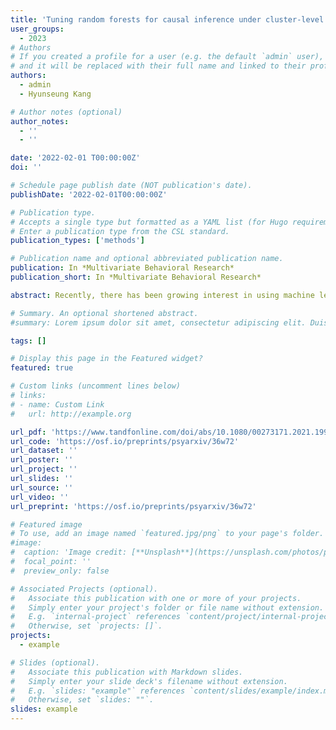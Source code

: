 ```yaml
---
title: 'Tuning random forests for causal inference under cluster-level unmeasured confounding'
user_groups:
  - 2023
# Authors
# If you created a profile for a user (e.g. the default `admin` user), write the username (folder name) here
# and it will be replaced with their full name and linked to their profile.
authors:
  - admin
  - Hyunseung Kang

# Author notes (optional)
author_notes:
  - ''
  - ''

date: '2022-02-01 T00:00:00Z'
doi: ''

# Schedule page publish date (NOT publication's date).
publishDate: '2022-02-01T00:00:00Z'

# Publication type.
# Accepts a single type but formatted as a YAML list (for Hugo requirements).
# Enter a publication type from the CSL standard.
publication_types: ['methods']

# Publication name and optional abbreviated publication name.
publication: In *Multivariate Behavioral Research*
publication_short: In *Multivariate Behavioral Research*

abstract: Recently, there has been growing interest in using machine learning methods for causal inference due to their automatic and flexible ability to model the propensity score and the outcome model. However, almost all the machine learning methods for causal inference have been studied under the assumption of no unmeasured confounding and there is little work on handling omitted/unmeasured variable bias. This paper focuses on a machine learning method based on random forests known as Causal Forests and presents five simple modifications for tuning Causal Forests so that they are robust to cluster-level unmeasured confounding. Our simulation study finds that adjusting the default tuning procedure with the propensity score from fixed effects logistic regression or using variables that are centered to their cluster means produces estimates that are more robust to cluster-level unmeasured confounding. Also, when these parametric propensity score models are mis-specified, our modified machine learning methods remain robust to bias from cluster-level unmeasured confounders compared to existing parametric approaches based on propensity score weighting. We conclude by demonstrating our proposals in a real data study concerning the effect of taking an eighth-grade algebra course on math achievement scores from the Early Childhood Longitudinal Study.

# Summary. An optional shortened abstract.
#summary: Lorem ipsum dolor sit amet, consectetur adipiscing elit. Duis posuere tellus ac convallis placerat. Proin tincidunt magna sed ex sollicitudin condimentum.

tags: []

# Display this page in the Featured widget?
featured: true

# Custom links (uncomment lines below)
# links:
# - name: Custom Link
#   url: http://example.org

url_pdf: 'https://www.tandfonline.com/doi/abs/10.1080/00273171.2021.1994364'
url_code: 'https://osf.io/preprints/psyarxiv/36w72'
url_dataset: ''
url_poster: ''
url_project: ''
url_slides: ''
url_source: ''
url_video: ''
url_preprint: 'https://osf.io/preprints/psyarxiv/36w72'

# Featured image
# To use, add an image named `featured.jpg/png` to your page's folder.
#image:
#  caption: 'Image credit: [**Unsplash**](https://unsplash.com/photos/pLCdAaMFLTE)'
#  focal_point: ''
#  preview_only: false

# Associated Projects (optional).
#   Associate this publication with one or more of your projects.
#   Simply enter your project's folder or file name without extension.
#   E.g. `internal-project` references `content/project/internal-project/index.md`.
#   Otherwise, set `projects: []`.
projects:
  - example

# Slides (optional).
#   Associate this publication with Markdown slides.
#   Simply enter your slide deck's filename without extension.
#   E.g. `slides: "example"` references `content/slides/example/index.md`.
#   Otherwise, set `slides: ""`.
slides: example
---
```


